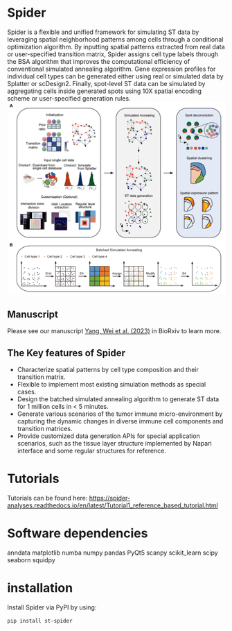# Spider

Spider is a flexible and unified framework for simulating ST data by leveraging spatial neighborhood patterns among cells through a conditional optimization algorithm. By inputting spatial patterns extracted from real data or user-specified transition matrix, Spider assigns cell type labels through the BSA algorithm that improves the computational efficiency of conventional simulated annealing algorithm. Gene expression profiles for individual cell types can be generated either using real or simulated data by Splatter or scDesign2. Finally, spot-level ST data can be simulated by aggregating cells inside generated spots using 10X spatial encoding scheme or user-specified generation rules. ![](./figures/Figure1.png) 
## Manuscript 
Please see our manuscript [Yang, Wei et al. (2023)](https://www.biorxiv.org/content/10.1101/2023.05.21.541605v1) in BioRxiv to learn more. 
## The Key features of Spider
* Characterize spatial patterns by cell type composition and their transition matrix. 
* Flexible to implement most existing simulation methods as special cases.
* Design the batched simulated annealing algorithm to generate ST data for 1 million cells in < 5 minutes.
* Generate various scenarios of the tumor immune micro-environment by capturing the dynamic changes in diverse immune cell components and transition matrices.
* Provide customized data generation APIs for special application scenarios, such as the tissue layer structure implemented by Napari interface and some regular structures for reference.
# Tutorials
Tutorials can be found here: https://spider-analyses.readthedocs.io/en/latest/Tutorial1_reference_based_tutorial.html
# Software dependencies
anndata 
matplotlib 
numba 
numpy 
pandas
PyQt5
scanpy 
scikit_learn
scipy
seaborn
squidpy
# installation
Install Spider via PyPI by using:

```         
pip install st-spider
```

